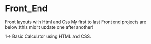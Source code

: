 # Front_End
Front layouts with Html and Css
My first to last Front end projects are below:(this might update one after another)

1-> Basic Calculator using HTML and CSS.
